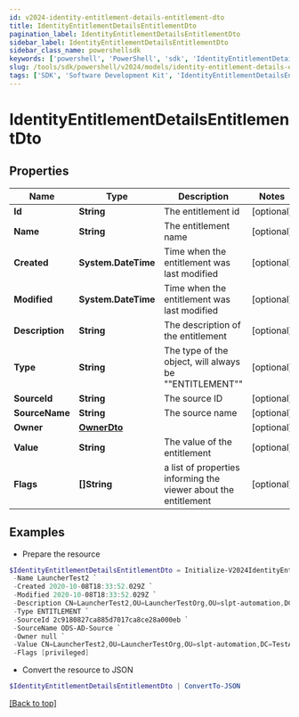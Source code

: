 ```yaml
---
id: v2024-identity-entitlement-details-entitlement-dto
title: IdentityEntitlementDetailsEntitlementDto
pagination_label: IdentityEntitlementDetailsEntitlementDto
sidebar_label: IdentityEntitlementDetailsEntitlementDto
sidebar_class_name: powershellsdk
keywords: ['powershell', 'PowerShell', 'sdk', 'IdentityEntitlementDetailsEntitlementDto', 'V2024IdentityEntitlementDetailsEntitlementDto'] 
slug: /tools/sdk/powershell/v2024/models/identity-entitlement-details-entitlement-dto
tags: ['SDK', 'Software Development Kit', 'IdentityEntitlementDetailsEntitlementDto', 'V2024IdentityEntitlementDetailsEntitlementDto']
---
```



# IdentityEntitlementDetailsEntitlementDto

## Properties

Name | Type | Description | Notes
------------ | ------------- | ------------- | -------------
**Id** | **String** | The entitlement id | [optional] 
**Name** | **String** | The entitlement name | [optional] 
**Created** | **System.DateTime** | Time when the entitlement was last modified | [optional] 
**Modified** | **System.DateTime** | Time when the entitlement was last modified | [optional] 
**Description** | **String** | The description of the entitlement | [optional] 
**Type** | **String** | The type of the object, will always be ""ENTITLEMENT"" | [optional] 
**SourceId** | **String** | The source ID | [optional] 
**SourceName** | **String** | The source name | [optional] 
**Owner** | [**OwnerDto**](owner-dto) |  | [optional] 
**Value** | **String** | The value of the entitlement | [optional] 
**Flags** | **[]String** | a list of properties informing the viewer about the entitlement | [optional] 

## Examples

- Prepare the resource
```powershell
$IdentityEntitlementDetailsEntitlementDto = Initialize-V2024IdentityEntitlementDetailsEntitlementDto  -Id 2c91808874ff91550175097daaec161c `
 -Name LauncherTest2 `
 -Created 2020-10-08T18:33:52.029Z `
 -Modified 2020-10-08T18:33:52.029Z `
 -Description CN=LauncherTest2,OU=LauncherTestOrg,OU=slpt-automation,DC=TestAutomationAD,DC=local `
 -Type ENTITLEMENT `
 -SourceId 2c9180827ca885d7017ca8ce28a000eb `
 -SourceName ODS-AD-Source `
 -Owner null `
 -Value CN=LauncherTest2,OU=LauncherTestOrg,OU=slpt-automation,DC=TestAutomationAD,DC=local `
 -Flags [privileged]
```

- Convert the resource to JSON
```powershell
$IdentityEntitlementDetailsEntitlementDto | ConvertTo-JSON
```


[[Back to top]](#) 

